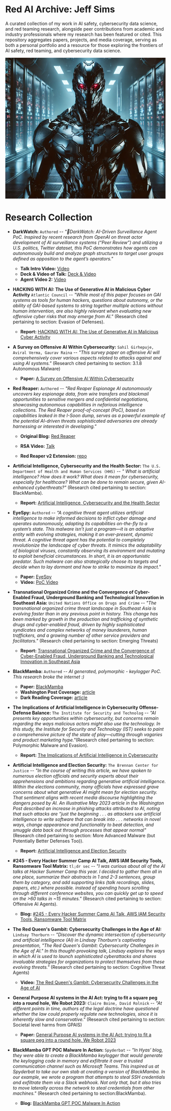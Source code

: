 # Red AI Archive: Jeff Sims
A curated collection of my work in AI safety, cybersecurity data science, and red teaming research, alongside peer contributions from academic and industry professionals where my research has been featured or cited. This repository aggregates papers, projects, and media coverage, serving as both a personal portfolio and a resource for those exploring the frontiers of AI safety, red teaming, and cybersecurity data science. 

![](research_collection/images/repo.png)


# Research Collection
- **DarkWatch:** ```Authored``` -- *"🪬DarkWatch: AI-Driven Surveillance Agent PoC. Inspired by recent research from OpenAI on threat actor development of AI surveillance systems (“Peer Review”) and utilizing a U.S. politics, Twitter dataset, this PoC demonstrates how agents can autonomously build and analyze graph structures to target user groups defined as opposition to the agent’s operators."*
    - **Talk Intro Video:** [Video](https://youtu.be/EmlQKWkOZ7o "View agent analyzing social graph")
    - **Deck & Video of Talk:** [Deck & Video](https://www.linkedin.com/posts/jeff-sims-1337-revolution_darkwatch-slides-activity-7311384579964063747-wxEz?utm_source=share&utm_medium=member_desktop&rcm=ACoAACXi9O4BA2NN3cJm9dEu09oXysDvQaeEWbghttps://www.linkedin.com/posts/jeff-sims-1337-revolution_darkwatch-slides-activity-7311384579964063747-wxEz?utm_source=share&utm_medium=member_desktop&rcm=ACoAACXi9O4BA2NN3cJm9dEu09oXysDvQaeEWbg "View Deck & Conference Talk")
    - **Agent Video 2:** [Video](https://www.linkedin.com/posts/jeff-sims-1337-revolution_ai-informationsecurity-blueteam-activity-7308165048579837954-nXw6?utm_source=share&utm_medium=member_desktop&rcm=ACoAACXi9O4BA2NN3cJm9dEu09oXysDvQaeEWbg "View agent intro")

- **HACKING WITH AI: The Use of Generative AI in Malicious Cyber Activity** ```Atlantic Council``` -- *"While most of this paper focuses on GAI systems as tools for human hackers, questions about autonomy, or the ability of GAI-based systems to string together multiple actions without human intervention, are also highly relevant when evaluating new offensive cyber risks that may emerge from AI."* (Research cited pertaining to section: Evasion of Defenses).
    - **Report:** [HACKING WITH AI: The Use of Generative AI in Malicious Cyber Activity](https://dfrlab.org/wp-content/uploads/sites/3/2024/02/csi-report-hacking-with-ai.pdf "View the report")

- **A Survey on Offensive AI Within Cybersecurity:** ```Sahil Girhepuje, Aviral Verma, Gaurav Raina``` -- *"This survey paper on offensive AI will comprehensively cover various aspects related to attacks against and using AI systems."* (Research cited pertaining to section: 3.1.8 Autonomous Malware)

    - **Paper:** [A Survey on Offensive AI Within Cybersecurity]( https://arxiv.org/pdf/2410.03566v1 "View the paper")

- **Red Reaper:** ```Authored``` -- *"Red Reaper Espionage AI autonomously uncovers key espionage data, from wire transfers and blackmail opportunities to sensitive mergers and confidential negotiations, showcasing autonomous capabilities in nefarious intelligence collections. The Red Reaper proof-of-concept (PoC), based on capabilities leaked in the I-Soon dump, serves as a powerful example of the potential AI-driven threats sophisticated adversaries are already harnessing or interested in developing."*

    - **Original Blog:** [Red Reaper](https://www.cybermongol.ca/frontier-research/red-reaper-building-an-ai-espionage-agent "View the original blog Red Reaper project")

    - **RSA Video:** [Talk](https://www.youtube.com/watch?v=hg2TqcklVg4&t=29s "View the RSA talk Red Reaper project")

    - **Red Reaper v2 Extension:** [repo](https://github.com/AI-Voodoo/Red_Reaper_v2 "View an extension of the Red Reaper project")

- **Artificial Intelligence, Cybersecurity and the Health Sector:** ```The U.S. Department of Health and Human Services (HHS)``` -- *" What is artificial intelligence? How does it work? What does it mean for cybersecurity, especially for healthcare? What can be done to remain secure, given AI-enhanced cyberthreats?"* (Research cited pertaining to section: BlackMamba).
    - **Report:** [Artificial Intelligence, Cybersecurity and the Health Sector](https://www.hhs.gov/sites/default/files/ai-cybersecurity-health-sector-tlpclear.pdf "View the report")

- **EyeSpy:** ```Authored``` -- *"A cognitive threat agent utilizes artificial intelligence to make informed decisions to inflict cyber damage and operates autonomously, adapting its capabilities on-the-fly to a system’s state. This malware isn’t just a program—it is an adaptive entity with evolving strategies, making it an ever-present, dynamic threat. A cognitive threat agent has the potential to completely revolutionize the landscape of cyber threats. It mimics the adaptability of biological viruses, constantly observing its environment and mutating to exploit beneficial circumstances. In short, it is an opportunistic predator. Such malware can also strategically choose its targets and decide when to lay dormant and how to strike to maximize its impact."*

    - **Paper:** [EyeSpy](https://www.hyas.com/hubfs/HYAS_EyeSpy_Proof_of_Concept.pdf "View the EyeSpy project")
    - **Video:** [PoC Video](https://www.hyas.com/eyespy-proof-of-concept-demo-video "View EyeSpy PoC Video")

- **Transnational Organized Crime and the Convergence of Cyber-Enabled Fraud, Underground Banking and Technological Innovation in Southeast Asia:** ```United Nations Office on Drugs and Crime``` -- *"The transnational organized crime threat landscape in Southeast Asia is evolving faster than in any previous point in history. This change has been marked by growth in the production and trafficking of synthetic drugs and cyber-enabled fraud, driven by highly sophisticated syndicates and complex networks of money launderers, human traffickers, and a growing number of other service providers and facilitators."* (Research cited pertaining to section: Emerging Threats)
    - **Report:** [Transnational Organized Crime and the Convergence of Cyber-Enabled Fraud, Underground Banking and Technological Innovation in Southeast Asia](https://www.unodc.org/roseap/uploads/documents/Publications/2024/TOC_Convergence_Report_2024.pdf "View the paper")
  
- **BlackMamba:** ```Authored``` -- *AI generated, polymorphic - keylogger PoC. This research broke the internet :)*

    - **Paper:** [BlackMamba](https://www.hyas.com/hubfs/Downloadable%20Content/HYAS-AI-Augmented-Cyber-Attack-WP-1.1.pdf?utm_campaign=2023_Content&utm_medium=email&_hsmi=249035001&utm_content=249035001&utm_source=hs_automation "View the BlackMamba project")
    - **Washington Post Coverage:** [article]( https://www.washingtonpost.com/technology/2023/05/11/hacking-ai-cybersecurity-future/ "View article")
    - **Dark Reading Coverage:** [article]( https://www.darkreading.com/endpoint-security/ai-blackmamba-keylogging-edr-security "View article")

- **The Implications of Artificial Intelligence in Cybersecurity Offense-Defense Balance:** ```The Institute for Security and Technolog``` -- *"AI presents key opportunities within cybersecurity, but concerns remain regarding the ways malicious actors might also use the technology. In this study, the Institute  for Security and Technology (IST) seeks to paint a comprehensive picture of the state of play—cutting through vagaries and product marketing hype."*(Research cited pertaining to section: Polymorphic Malware and Evasion).
    - **Report:** [The Implications of Artificial Intelligence in Cybersecurity](https://securityandtechnology.org/wp-content/uploads/2024/10/The-Implications-of-Artificial-Intelligence-in-Cybersecurity.pdf "View the report")

- **Artificial Intelligence and Election Security:** ```The Brennan Center for Justice``` -- *"In the course of writing this article, we have spoken to numerous election officials and security experts about their apprehensions and ambitions regarding generative artificial intelligence. Within the elections community, many officials have expressed grave concerns about what generative AI might mean for election security. That sentiment aligns with recent media discourse highlighting the dangers posed by AI. An illustrative May 2023 article in the Washington Post described an increase in phishing attacks attributed to AI, noting that such attacks are “just the beginning . . . as attackers use artificial intelligence to write software that can break into . . . networks in novel ways, change appearance and functionality to beat detection, and smuggle data back out through processes that appear normal"* (Research cited pertaining to section: More Advanced Malware (but Potentially Better Defenses Too)).
    - **Report:** [Artificial Intelligence and Election Security]( https://www.brennancenter.org/our-work/research-reports/artificial-intelligence-and-election-security "View the report")

- **#245 - Every Hacker Summer Camp AI Talk, AWS IAM Security Tools, Ransomware Tool Matrix:** ```tl;dr sec``` -- *"I was curious about all of the AI talks at Hacker Summer Camp this year. I decided to gather them all in one place, summarize their abstracts in 1 and 2-3 sentences, group them by category, and add supporting links (talk recordings, slides, papers, etc.) where possible. instead of spending hours scrolling through different conference websites, you can quickly get up to speed on the >60 talks in ~15 minutes."* (Research cited pertaining to section: Offensive AI Agents).
    - **Blog:** [#245 - Every Hacker Summer Camp AI Talk, AWS IAM Security Tools, Ransomware Tool Matrix](https://tldrsec.com/p/tldr-sec-245 "View the blog")

- **The Red Queen's Gambit: Cybersecurity Challenges in the Age of AI:** ```Lindsay Thorburn``` -- *"Discover the dynamic intersection of cybersecurity and artificial intelligence (AI) in Lindsay Thorburn's captivating presentation, "The Red Queen's Gambit: Cybersecurity Challenges in the Age of AI." In this thought-provoking talk, Lindsay explores the ways in which AI is used to launch sophisticated cyberattacks and shares invaluable strategies for organizations to protect themselves from these evolving threats."* (Research cited pertaining to section:  Cognitive Threat Agents)

    - **Video:** [The Red Queen's Gambit: Cybersecurity Challenges in the Age of AI]( https://www.youtube.com/watch?v=Z2GsZHCXc_c "View the video")

- **General Purpose AI systems in the AI Act: trying to fit a square peg into a round hole, We Robot 2023:** ```Claire Boine, David Rolnick``` -- *"At different points in time, authors of the legal doctrine have questioned whether the law could properly regulate new technologies, since it is inherently slow and conservative."* (Research cited pertaining to section:  Societal level harms from GPAIS)

    - **Paper:** [General Purpose AI systems in the AI Act: trying to fit a square peg into a round hole, We Robot 2023]( https://www.bu.edu/law/files/2023/09/General-Purpose-AI-systems-in-the-AI-Act.pdf "View the paper")

- **BlackMamba GPT POC Malware In Action:** ```Spyderbat``` -- *"In Hyas’ blog, they were able to create a BlackMamba keylogger that would generate the keylogging code in memory and exfiltrate it over a trusted communication channel such as Microsoft Teams. This inspired us at Spyderbat to take our own stab at creating a version of BlackMamba. In our example, we wrote a program that attempts to steal SSH credentials and exfiltrate them via a Slack webhook. Not only that, but it also tries to move laterally across the network to steal credentials from other machines."* (Research cited pertaining to section:BlackMamba).
    - **Blog:** [BlackMamba GPT POC Malware In Action]( https://www.spyderbat.com/blog/blackmamba-gpt-poc-malware-in-action "View the blog")
